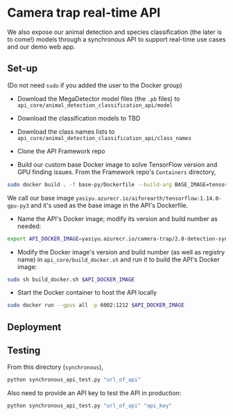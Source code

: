 # Camera trap real-time API


We also expose our animal detection and species classification (the later is to come!) models through a synchronous API to support real-time use cases and our demo web app.


## Set-up

(Do not need `sudo` if you added the user to the Docker group)

- Download the MegaDetector model files (the `.pb` files) to `api_core/animal_detection_classification_api/model`

- Download the classification models to TBD

- Download the class names lists to `api_core/animal_detection_classification_api/class_names`

- Clone the API Framework repo

- Build our custom base Docker image to solve TensorFlow version and GPU finding issues. From the Framework repo's `Containers` directory,
```bash
sudo docker build . -f base-py/Dockerfile --build-arg BASE_IMAGE=tensorflow/tensorflow:1.14.0-gpu-py3 -t yasiyu.azurecr.io/aiforearth/tensorflow:1.14.0-gpu-py3
```

We call our base image `yasiyu.azurecr.io/aiforearth/tensorflow:1.14.0-gpu-py3` and it's used as the base image in the API's Dockerfile.

- Name the API's Docker image; modify its version and build number as needed:
```bash
export API_DOCKER_IMAGE=yasiyu.azurecr.io/camera-trap/2.0-detection-sync:1
```

- Modify the Docker image's version and build number (as well as registry name) in `api_core/build_docker.sh` and run it to build the API's Docker image:
```bash
sudo sh build_docker.sh $API_DOCKER_IMAGE
```

- Start the Docker container to host the API locally
```bash
sudo docker run --gpus all -p 6002:1212 $API_DOCKER_IMAGE
```



## Deployment


## Testing

From this directory (`synchronous`),

```bash
python synchronous_api_test.py "url_of_api"
```

Also need to provide an API key to test the API in production:

```bash
python synchronous_api_test.py "url_of_api" "api_key"
```

